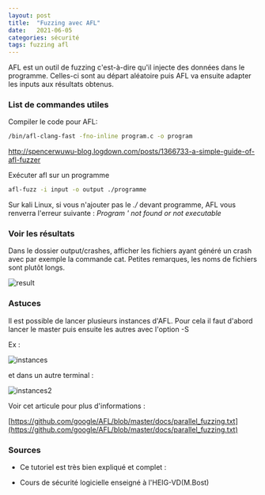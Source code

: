 ```yaml
---
layout: post
title:  "Fuzzing avec AFL"
date:   2021-06-05 
categories: sécurité
tags: fuzzing afl
---
```

AFL est un outil de fuzzing c'est-à-dire qu'il injecte des données dans le programme. Celles-ci sont au départ aléatoire puis AFL va ensuite adapter les inputs aux résultats obtenus.

### List de commandes utiles

Compiler le code pour AFL:

```bash
/bin/afl-clang-fast -fno-inline program.c -o program
```

http://spencerwuwu-blog.logdown.com/posts/1366733-a-simple-guide-of-afl-fuzzer

Exécuter afl sur un programme

```bash
afl-fuzz -i input -o output ./programme
```

Sur kali Linux, si vous n'ajouter pas le *./* devant programme, AFL vous renverra l'erreur suivante : *Program ' not found or not executable* 



### Voir les résultats

Dans le dossier output/crashes, afficher les fichiers ayant généré un crash avec par exemple la commande cat. Petites remarques, les noms de fichiers sont plutôt longs.

![result](C:\Users\super\switchdrive\HEIG\divers\mywebsite\accessDenied\assets\article\outil-securite\afl-fuzzing\result.PNG)



### Astuces

Il est possible de lancer plusieurs instances d'AFL. Pour cela il faut d'abord lancer le master puis ensuite les autres avec l'option -S

Ex :

![instances](C:\Users\super\switchdrive\HEIG\divers\mywebsite\accessDenied\assets\article\outil-securite\afl-fuzzing\instances.png)



et dans un autre terminal :

![instances2](C:\Users\super\switchdrive\HEIG\divers\mywebsite\accessDenied\assets\article\outil-securite\afl-fuzzing\instances2.png)

Voir cet articule pour plus d'informations :

[https://github.com/google/AFL/blob/master/docs/parallel_fuzzing.txt](https://github.com/google/AFL/blob/master/docs/parallel_fuzzing.txt)

### Sources

- Ce tutoriel est très bien expliqué et complet :

[](http://spencerwuwu-blog.logdown.com/posts/1366733-a-simple-guide-of-afl-fuzzer)

- Cours de sécurité logicielle enseigné à l'HEIG-VD(M.Bost)